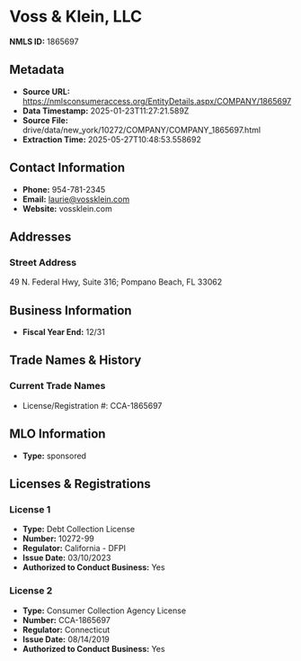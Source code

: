 # Voss & Klein, LLC

**NMLS ID:** 1865697

## Metadata
- **Source URL:** https://nmlsconsumeraccess.org/EntityDetails.aspx/COMPANY/1865697
- **Data Timestamp:** 2025-01-23T11:27:21.589Z
- **Source File:** drive/data/new_york/10272/COMPANY/COMPANY_1865697.html
- **Extraction Time:** 2025-05-27T10:48:53.558692

## Contact Information
- **Phone:** 954-781-2345
- **Email:** laurie@vossklein.com
- **Website:** vossklein.com

## Addresses
### Street Address
49 N. Federal Hwy, Suite 316; Pompano Beach, FL 33062

## Business Information
- **Fiscal Year End:** 12/31

## Trade Names & History
### Current Trade Names
- License/Registration #: CCA-1865697

## MLO Information
- **Type:** sponsored

## Licenses & Registrations

### License 1
- **Type:** Debt Collection License
- **Number:** 10272-99
- **Regulator:** California - DFPI
- **Issue Date:** 03/10/2023
- **Authorized to Conduct Business:** Yes

### License 2
- **Type:** Consumer Collection Agency License
- **Number:** CCA-1865697
- **Regulator:** Connecticut
- **Issue Date:** 08/14/2019
- **Authorized to Conduct Business:** Yes
